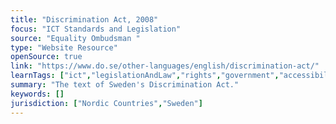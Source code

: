 ```yaml
---
title: "Discrimination Act, 2008"
focus: "ICT Standards and Legislation"
source: "Equality Ombudsman "
type: "Website Resource"
openSource: true
link: "https://www.do.se/other-languages/english/discrimination-act/"
learnTags: ["ict","legislationAndLaw","rights","government","accessibility","disability","fairness","bias"]
summary: "The text of Sweden's Discrimination Act."
keywords: []
jurisdiction: ["Nordic Countries","Sweden"]
---
```


